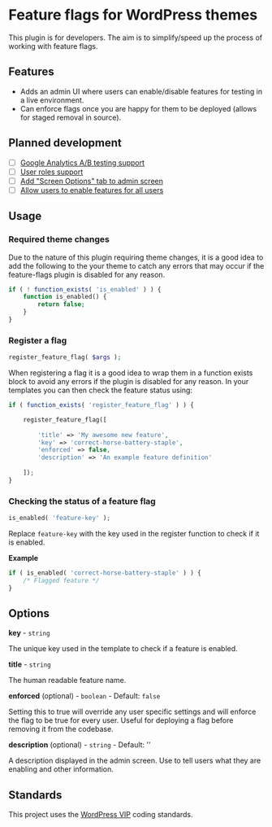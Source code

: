 # Feature flags for WordPress themes

This plugin is for developers. The aim is to simplify/speed up the process of working with feature flags.

## Features

- Adds an admin UI where users can enable/disable features for testing in a live environment.
- Can enforce flags once you are happy for them to be deployed (allows for staged removal in source).

## Planned development

- [ ] [Google Analytics A/B testing support](https://github.com/jamesrwilliams/feature-flags/issues/6)
- [ ] [User roles support](https://github.com/jamesrwilliams/feature-flags/issues/5)
- [ ] [Add "Screen Options" tab to admin screen](https://github.com/jamesrwilliams/feature-flags/issues/4)
- [ ] [Allow users to enable features for all users](https://github.com/jamesrwilliams/feature-flags/issues/2)

## Usage

### Required theme changes

Due to the nature of this plugin requiring theme changes, it is a good idea to add the following to the your theme to catch any errors that may occur if the feature-flags plugin is disabled for any reason.

```php
if ( ! function_exists( 'is_enabled' ) ) {
	function is_enabled() {
		return false;
	}
}
```

### Register a flag

```php
register_feature_flag( $args );
```
When registering a flag it is a good idea to wrap them in a function exists block to avoid any errors if the plugin is disabled for any reason. In your templates you can then check the feature status using:

```php
if ( function_exists( 'register_feature_flag' ) ) {

    register_feature_flag([
        
        'title' => 'My awesome new feature',
        'key' => 'correct-horse-battery-staple',
        'enforced' => false,
        'description' => 'An example feature definition'
    
    ]);
}
```

### Checking the status of a feature flag

```php
is_enabled( 'feature-key' );
```
Replace `feature-key` with the key used in the register function to check if it is enabled.

**Example**

```php
if ( is_enabled( 'correct-horse-battery-staple' ) ) {
    /* Flagged feature */
}
```

## Options

**key** - `string` 

The unique key used in the template to check if a feature is enabled.

**title** - `string`

The human readable feature name.

**enforced** (optional) - `boolean` - Default: `false`

Setting this to true will override any user specific settings and will enforce the flag to be true for every user. Useful for deploying a flag before removing it from the codebase.

**description** (optional) - `string` - Default: ''

A description displayed in the admin screen. Use to tell users what they are enabling and other information. 

## Standards

This project uses the [WordPress VIP](https://github.com/Automattic/VIP-Coding-Standards) coding standards.
